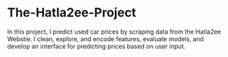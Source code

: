 # The-Hatla2ee-Project
In this project, I predict used car prices by scraping data from the Hatla2ee Webstie. I clean, explore, and encode features, evaluate models, and develop an interface for predicting prices based on user input.
